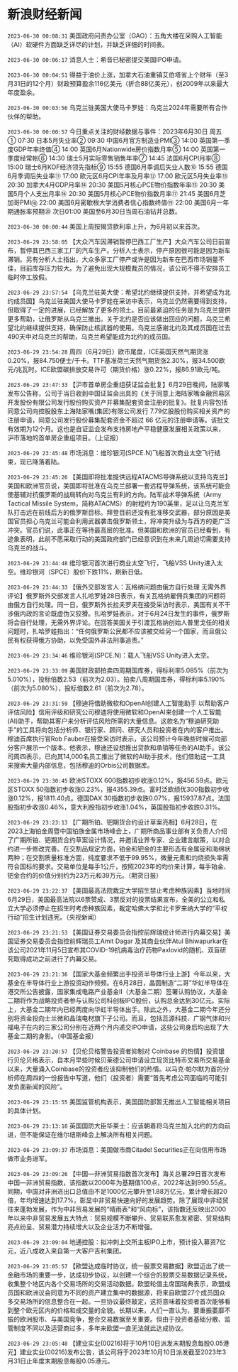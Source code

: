 # 新浪财经新闻
`2023-06-30 00:08:31` 美国政府问责办公室（GAO）：五角大楼在采购人工智能（AI）软硬件方面缺乏详尽的计划，并缺乏详细的时间表。

`2023-06-30 00:06:17` 消息人士：希音已秘密提交美国IPO申请。

`2023-06-30 00:04:51` 得益于油价上涨，加拿大石油重镇艾伯塔省上个财年（至3月31日的12个月）财政预算盈余116亿美元（折合88亿美元），创2009年以来最大年度盈余。

`2023-06-30 00:03:56` 乌克兰驻美国大使马卡罗娃：乌克兰2024年需要所有合作伙伴的帮助。

`2023-06-30 00:00:57` 今日重点关注的财经数据与事件：2023年6月30日 周五① 07:30 日本5月失业率② 09:30 中国6月官方制造业PMI③ 14:00 英国第一季度GDP年率终值④ 14:00 英国6月Nationwide房价指数月率⑤ 14:00 英国第一季度经常帐⑥ 14:30 瑞士5月实际零售销售年率⑦ 14:45 法国6月CPI月率⑧ 15:00 瑞士6月KOF经济领先指标⑨ 15:55 德国6月季调后失业人数⑩ 15:55 德国6月季调后失业率⑪ 17:00 欧元区6月CPI年率及月率⑫ 17:00 欧元区5月失业率⑬ 20:30 加拿大4月GDP月率⑭ 20:30 美国5月核心PCE物价指数年率⑮ 20:30 美国5月个人支出月率⑯ 20:30 美国5月核心PCE物价指数月率⑰ 21:45 美国6月芝加哥PMI⑱ 22:00 美国6月密歇根大学消费者信心指数终值⑲ 22:00 美国6月一年期通胀率预期⑳ 次日01:00 美国至6月30日当周石油钻井总数。

`2023-06-30 00:00:44` 美国上周按揭贷款利率上升，为6月初以来首次。

`2023-06-29 23:58:05` 【大众汽车因滞销暂停巴西工厂生产】大众汽车公司日前宣布，暂停其巴西三家工厂的汽车生产。分析人士表示，停产原因很可能是因为新车滞销。另有分析人士指出，大众多家工厂停产或许是因为新车在巴西市场销量不佳，目前库存压力较大。为了避免出现大规模裁员的情况，该公司不得不安排员工临时停工放假。

`2023-06-29 23:57:54` 【乌克兰驻美大使：希望北约继续提供支持，并希望成为北约成员国】乌克兰驻美国大使马卡罗娃在采访中表示，乌克兰仍然需要得到支持，但取得了一定的进展，已经解放了更多的领土。目前最紧迫的任务是为乌克兰提供更多帮助，让俄罗斯从乌克兰撤出。关于北约是否应该做出回应的问题，乌克兰希望北约继续提供支持，确保防止核武器的使用。乌克兰感谢北约及其成员国在过去490天中对乌克兰的帮助，乌克兰希望能成为北约的成员国。

`2023-06-29 23:54:28` 周四（6月29日）欧市尾盘，ICE英国天然气期货涨0.20%，报84.750便士/千卡。TTF基准荷兰天然气期货涨2.30%，报34.500欧元/兆瓦时。ICE欧盟碳排放交易许可（期货价格）涨0.22%，报86.91欧元/吨。

`2023-06-29 23:47:33` 【沪市首单房企重组获证监会批复】6月29日晚间，陆家嘴发布公告称，公司于当日收到中国证监会出具的《关于同意上海陆家嘴金融贸易区开发股份有限公司发行股份购买资产并募集配套资金注册的批复》。批复内容包括同意公司向控股股东上海陆家嘴(集团)有限公司发行 7.79亿股股份购买相关资产的注册申请，同意公司发行股份募集配套资金不超过 66 亿元的注册申请等。该批文有效期为12个月。这也是自证监会发布支持房地产平稳健康发展相关政策以来，沪市落地的首单房企重组项目。（上证报）

`2023-06-29 23:45:48` 市场消息：维珍银河(SPCE.N)飞船首次商业太空飞行结束，现已降落着陆。

`2023-06-29 23:45:26` 【美国即将批准提供远程ATACMS导弹系统以支持乌克兰】美国和欧洲官员说，美国即将批准在乌克兰部署一套远程导弹系统，该系统可能会使基辅对抗俄罗斯的战局转向对乌克兰有利的方向。陆军战术导弹系统（Army Tactical Missile System，简称ATACMS）的射程约为190英里，足以让乌克兰军队打击远在前线后方的俄罗斯目标。拜登目前还没有批准移交武器，部分原因是美国官员担心乌克兰可能会利用武器袭击俄罗斯领土，将冲突升级为与西方的更广泛冲突。官员们说，此事正在等待最高层的批准。但美国和欧洲的官员已经看到，有迹象表明，此前不愿采取行动的美国政府部门已经意识到在未来几周迫切需要支持乌克兰的战斗。

`2023-06-29 23:44:48` 维珍银河首次进行商业太空飞行，飞船VSS Unity进入太空。维珍银河（SPCE）股价下跌11%，刷新日低。

`2023-06-29 23:44:33` 【俄外交部发言人：瓦格纳问题由俄方自行处理 无需外界评论】俄罗斯外交部发言人扎哈罗娃28日表示，有关瓦格纳雇佣兵集团的问题将由俄方自行处理。同一日，俄罗斯外长拉夫罗夫在接受采访时表示，美国有关不干涉俄内政的言论既虚伪又狡猾。扎哈罗娃表示，对于6月24日发生的事件，俄罗斯将会自行处理，无需外界评论。在回答美国关于引渡瓦格纳创始人普里戈任的相关问题时，扎哈罗娃指出：“任何俄罗斯公民都不应该被交给另一个国家，而且俄公民有权获得俄方协助，以免受国外非法刑事追责。”

`2023-06-29 23:34:46` 维珍银河(SPCE.N)：载人飞船VSS Unity进入太空。

`2023-06-29 23:33:09` 美国财政部拍卖四周期国库券，得标利率5.085%（前次为5.010%），投标倍数2.53（前次为2.03）。拍卖八周期国库券，得标利率5.190%（前次为5.080%），投标倍数2.61（前次为2.78）。

`2023-06-29 23:31:59` 【穆迪将借助微软和OpenAI创建人工智能助手 以帮助客户评估风险】信用评级和研究公司穆迪将使用微软和OpenAI来创建一个人工智能(AI)助手，帮助其客户来分析评估风险所需的大量信息。这款名为“穆迪研究助手”的工具将向包括分析师、银行家、顾问、研究人员和投资者在内的客户推出。穆迪首席执行官Rob Fauber在接受采访时表示，该公司预计今年晚些时候可向部分客户展示一个版本。他表示，穆迪还设想推出贷款和承销等任务的AI助手。该公司周四表示，已向其14,000名员工推出了微软的AI助手技术，他们借助这一工具来搜索大量内部信息，包括穆迪的Orbis公司数据库。

`2023-06-29 23:30:45` 欧洲STOXX 600指数初步收涨0.12%，报456.59点。欧元区STOXX 50指数初步收涨0.23%，报4355.39点。富时泛欧绩优300指数初步收涨0.12%，报1811.40点。德国DAX 30指数初步收跌0.07%，报15937.87点。法国股指初步收涨0.46%，意大利股指初步收涨1.04%，英国股指初步收跌0.31%。

`2023-06-29 23:23:13` 【广期所铂、钯期货合约设计草案亮相】6月28日，在2023上海铂金周暨中国铂族金属市场峰会上，广期所商品事业部有关负责人介绍了广期所铂、钯期货合约草案设计情况，并邀请业界专家、企业建言献策，以对合约进一步修改完善。在交割品规定方面，铂金和钯金的主要形态有金属锭和海绵状两种；在交割质量标准方面，纯度要求不低于99.95%，微量元素和灼烧损失率需符合国标的要求。交易单位是每手1公斤，按照2023年的均价来计算，每手铂金、钯金合约的价值分别约为23万元和39万元。（期货日报）

`2023-06-29 23:22:37` 【美国最高法院裁定大学招生禁止考虑种族因素】当地时间6月29日，美国最高法院以6票赞成、3票反对的投票结果宣布，全美的公立和私立大学必须停止在招生时考虑种族因素，裁定哈佛大学和北卡罗来纳大学的“平权行动”招生计划违宪。（央视新闻）

`2023-06-29 23:21:53` 【美国证券交易委员会指控前辉瑞统计师进行内幕交易】美国证券交易委员会指控前辉瑞员工Amit Dagar 及其商业伙伴Atul Bhiwapurkar在该公司2021年11月5日宣布其COVID-19抗病毒治疗药物Paxlovid的随机、双盲研究取得成功之前进行了内幕交易。

`2023-06-29 23:21:36` 【国家大基金频繁出手投资半导体行业上游】今年以来，大基金在半导体行业上游投资动作频频。在6月28日，晶圆制造“二哥”华虹半导体在港交所公告披露，国家集成电路产业基金II（大基金二期）签署认购协议，大基金二期将作为战略投资者参与认购公司科创板IPO股份，认购总金达到30亿元。实际上，大基金二期年内已经两度向华虹半导体出手。除此之外，大基金二期今年还分别将资金投向士兰微和晶瑞电材旗下子公司。而且，包括蕊源科技、广钢气体和兴福电子在内的三家公司分别在近两个月内递交IPO申请，这些公司身后均出现了大基金二期的身影。（中国基金报）

`2023-06-29 23:20:57` 【贝伦贝格警告投资者抑制对 Coinbase 的热情】投资银行贝伦贝格表示，自本月早些时候贝莱德公司申请设立现货比特币交易所交易基金以来，大量涌入Coinbase的投资者应该抑制他们的热情。以马克·帕尔默为首的分析师在周四的一份报告中写道，他们（投资者）需要“首先考虑公司面临的可能引发负面新闻的风险”。

`2023-06-29 23:15:55` 美国监管机构表示，美国国防部暂无推出人工智能相关项目的具体计划。

`2023-06-29 23:13:10` 英国国防大臣华莱士：应该朝着将乌克兰加入北约的方向前进，但不能保证在维尔纽斯峰会上解决所有相关问题。

`2023-06-29 23:09:37` 市场消息：美国做市商Citadel Securities正在向信用市场做市业务进军。

`2023-06-29 23:09:26` 【中国—非洲贸易指数首次发布】海关总署29日首次发布中国—非洲贸易指数，该指数以2000年为基期值100点，2022年达到990.55点。同期，中国对非洲进出口总值由不足1000亿元攀升至1.88万亿元，累计增长超20倍，年均增速达到17.7%，彰显中非贸易快速向好的发展趋势。除了展现中非经贸往来蓬勃发展，作为中非贸易发展的“晴雨表”和“风向标”，该指数还反映出2000年以来中非贸易发展五大特点：贸易规模不断攀升、贸易联系愈发紧密、贸易结构亮点纷呈、贸易潜力持续增大以及企业活力不断增强。

`2023-06-29 23:09:04` 地通控股：拟冲刺上交所主板IPO上市，预计投入募资7亿元，近八成收入来自第一大客户吉利集团。

`2023-06-29 23:05:57` 【欧盟达成临时协议，统一股票交易数据】欧盟迈出了统一金融市场的重要一步，达成初步协议，以创建一个综合的股票交易数据记录系统，收集整个地区内各个交易场所的交易活动数据。欧盟轮值主席国瑞典表示，欧盟成员国和欧洲议会同意为不同的资产建立集中的数据源，将来自欧盟27个成员国众多交易场所的信息整合在一起。一旦协议最终敲定，这将意味着投资者首次能够看到整个欧元区内的价格和成交量的全貌。长期以来，人们一直认为，要重振萎靡不振的欧洲股市、与美国竞争，整合交易数据至关重要。但由于投资者基础分散、监管制度不同以及运营商过多，多年来欧盟一直无法就此达成协议。

`2023-06-29 23:05:48` 【建业实业(00216)将于10月10日派发末期股息每股0.05港元】建业实业(00216)发布公告，该公司将于2023年10月10日派发截至2023年3月31日止年度末期股息每股0.05港元。

